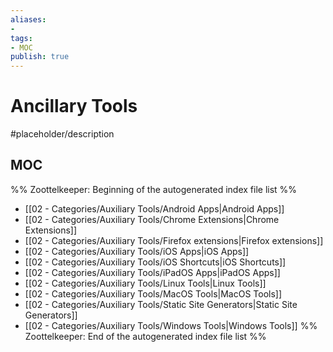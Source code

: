 ```yaml
---
aliases:
- 
tags: 
- MOC
publish: true
---
```


# Ancillary Tools

#placeholder/description 

## MOC

%% Zoottelkeeper: Beginning of the autogenerated index file list  %%
-  [[02 - Categories/Auxiliary Tools/Android Apps|Android Apps]]
-  [[02 - Categories/Auxiliary Tools/Chrome Extensions|Chrome Extensions]]
-  [[02 - Categories/Auxiliary Tools/Firefox extensions|Firefox extensions]]
-  [[02 - Categories/Auxiliary Tools/iOS Apps|iOS Apps]]
-  [[02 - Categories/Auxiliary Tools/iOS Shortcuts|iOS Shortcuts]]
-  [[02 - Categories/Auxiliary Tools/iPadOS Apps|iPadOS Apps]]
-  [[02 - Categories/Auxiliary Tools/Linux Tools|Linux Tools]]
-  [[02 - Categories/Auxiliary Tools/MacOS Tools|MacOS Tools]]
-  [[02 - Categories/Auxiliary Tools/Static Site Generators|Static Site Generators]]
-  [[02 - Categories/Auxiliary Tools/Windows Tools|Windows Tools]]
%% Zoottelkeeper: End of the autogenerated index file list  %%
